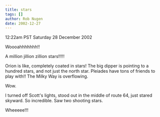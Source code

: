 ```yaml
---
title: stars
tags: []
author: Rob Nugen
date: 2002-12-27
---
```


<p class=date>12:22am PST Saturday 28 December 2002</p>

<p>Woooahhhhhhh!!</p>

<p>A million jillion zillion stars!!!!!</p>

<p>Orion is like, completely coated in stars!  The big dipper is
pointing to a hundred stars, and not just the north star.  Pleiades
have tons of friends to play with!!  The Milky Way is overflowing.</p>

<p>Wow.</p>

<p>I turned off Scott's lights, stood out in the middle of route 64,
just stared skyward.  So incredible.  Saw two shooting stars.</p>

<p>Wheeeee!!!</p>

